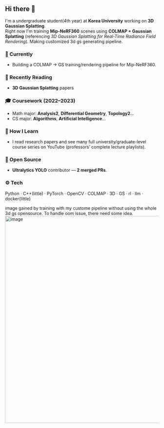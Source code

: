 ## Hi there 👋

I'm a undergraduate student(4th year) at **Korea University** working on **3D Gaussian Splatting**.  
Right now I'm training **Mip-NeRF360** scenes using **COLMAP + Gaussian Splatting** (referencing *3D Gaussian Splatting for Real-Time Radiance Field Rendering*). Making 
customized 3d gs generating pipeline.

### 🔭 Currently
- Building a COLMAP → GS training/rendering pipeline for Mip-NeRF360.

### 📖 Recently Reading
- **3D Gaussian Splatting** papers

### 🎓 Coursework (2022–2023)
- Math major: **Analysis2**, **Differential Geometry**, **Topology2**...
- CS major: **Algorithms**, **Artificial Intelligence**...

### 🧠 How I Learn
- I read research papers and see many full university/graduate-level course series on YouTube (professors’ complete lecture playlists).

### 🧩 Open Source
- **Ultralytics YOLO** contributor — **2 merged PRs**.

### ⚙️ Tech
Python · C++(little) · PyTorch · OpenCV · COLMAP · 3D · GS · rl · llm · docker(little) 


image gained by training with my custome pipeline without using the whole 3d gs opensource.
To handle oom issue, there need some idea.
<img width="1024" height="680" alt="image" src="https://github.com/user-attachments/assets/b103f57d-4cbf-4270-8056-3f5944cea69f" />

